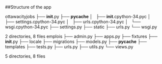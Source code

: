 ##Structure of the app

ottawacityjobs
├── __init__.py
├── __pycache__
│   ├── __init__.cpython-34.pyc
│   ├── settings.cpython-34.pyc
│   ├── urls.cpython-34.pyc
│   └── wsgi.cpython-34.pyc
├── settings.py
├── static
├── urls.py
└── wsgi.py

2 directories, 8 files
emplois
├── admin.py
├── apps.py
├── fixtures
├── __init__.py
├── locale
├── migrations
├── models.py
├── __pycache__
├── templates
├── tests.py
├── urls.py
├── utils.py
└── views.py

5 directories, 8 files
